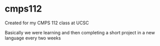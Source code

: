 # cmps112

Created for my CMPS 112 class at UCSC

Basically we were learning and then completing a short project in a new language every two weeks
